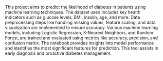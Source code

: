 This project aims to predict the likelihood of diabetes in patients using machine learning techniques. The dataset used includes key health indicators such as glucose levels, BMI, insulin, age, and more. Data preprocessing steps like handling missing values, feature scaling, and data visualization are implemented to ensure accuracy. Various machine learning models, including Logistic Regression, K-Nearest Neighbors, and Random Forest, are trained and evaluated using metrics like accuracy, precision, and confusion matrix. The notebook provides insights into model performance and identifies the most significant features for prediction. This tool assists in early diagnosis and proactive diabetes management.
